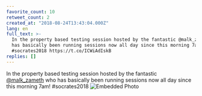 ```yaml
---
favorite_count: 10
retweet_count: 2
created_at: "2018-08-24T13:43:04.000Z"
lang: en
full_text: >-
  In the property based testing session hosted by the fantastic @malk_zameth who
  has basically been running sessions now all day since this morning 7am!
  #socrates2018 https://t.co/ICWiAdIskB
replies: []
---
```


In the property based testing session hosted by the fantastic
[@malk_zameth](https://twitter.com/malk_zameth) who has basically been running
sessions now all day since this morning 7am! #socrates2018
![Embedded Photo](https://twitter-media-coderbyheart.s3.eu-north-1.amazonaws.com/1032986651042238465-DlXn32SXoAAYTyw.jpg)
